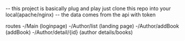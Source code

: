 -- this project is basically plug and play
just clone this repo into your local(apache/nginx)
-- the data comes from the api with token

routes
-/Main (loginpage)
-/Author/list (landing page)
-/Author/addBook (addBook)
-/Author/detail/{id} (author details/books)
